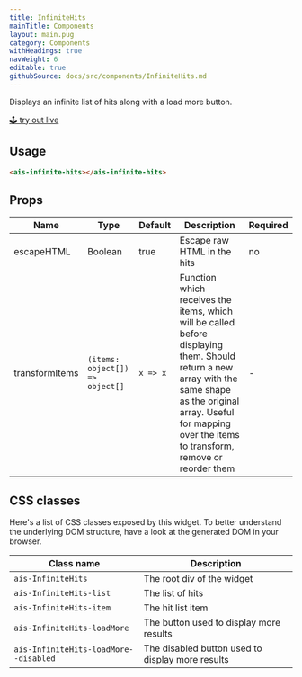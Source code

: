 ```yaml
---
title: InfiniteHits
mainTitle: Components
layout: main.pug
category: Components
withHeadings: true
navWeight: 6
editable: true
githubSource: docs/src/components/InfiniteHits.md
---
```


Displays an infinite list of hits along with a load more button.

<a class="btn btn-static-theme" href="stories/?selectedKind=InfiniteHits">🕹 try out live</a>

## Usage

```html
<ais-infinite-hits></ais-infinite-hits>
```

## Props

Name | Type | Default | Description | Required
---|---|---|---|---
escapeHTML | Boolean | true | Escape raw HTML in the hits | no
transformItems | `(items: object[]) => object[]` | `x => x` | Function which receives the items, which will be called before displaying them. Should return a new array with the same shape as the original array. Useful for mapping over the items to transform, remove or reorder them | -

## CSS classes

Here's a list of CSS classes exposed by this widget. To better understand the underlying
DOM structure, have a look at the generated DOM in your browser.

Class name | Description
---|---
`ais-InfiniteHits` | The root div of the widget
`ais-InfiniteHits-list` | The list of hits
`ais-InfiniteHits-item` | The hit list item
`ais-InfiniteHits-loadMore` | The button used to display more results
`ais-InfiniteHits-loadMore--disabled` | The disabled button used to display more results
